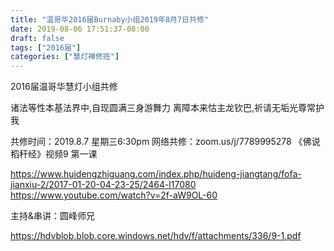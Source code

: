 ```yaml
---
title: "温哥华2016届Burnaby小组2019年8月7日共修"
date: 2019-08-06 17:51:37-08:00
draft: false
tags: ["2016届"]
categories: ["慧灯禅修班"]
---
```

2016届温哥华慧灯小组共修

诸法等性本基法界中,自现圆满三身游舞力
离障本来怙主龙钦巴,祈请无垢光尊常护我

共修时间：2019.8.7 星期三6:30pm
网络共修：zoom.us/j/7789995278
《佛说稻秆经》视频9 第一课

https://www.huidengzhiguang.com/index.php/huideng-jiangtang/fofa-jianxiu-2/2017-01-20-04-23-25/2464-l17080
https://www.youtube.com/watch?v=2f-aW9OL-60

主持&串讲：圆峰师兄


 https://hdvblob.blob.core.windows.net/hdv/f/attachments/336/9-1.pdf
